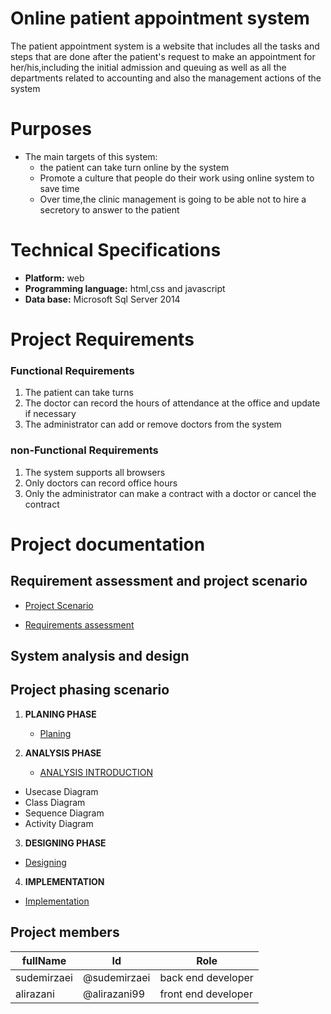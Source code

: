 # Online patient appointment system
The patient appointment system is a website that includes all the tasks and steps that are done after the patient's request to make an appointment for her/his,including the initial admission and queuing as well as all the departments related to accounting and also the management actions of the system


# Purposes
- The main targets of this system:
    - the patient can take turn online by the system
    - Promote a culture that people do their work using online system to save time
    - Over time,the clinic management is going to be able not to hire a secretory to answer to the patient



# Technical Specifications
- **Platform:** web
- **Programming language:** html,css and javascript
- **Data base:** Microsoft Sql Server 2014


# Project Requirements

### Functional Requirements
1. The patient can take turns
2. The doctor can record the hours of attendance at the office and update if necessary 
3. The administrator can add or remove doctors from the system 


### non-Functional Requirements
1. The system supports all browsers
2. Only doctors can record office hours
3. Only the administrator can make a contract with a doctor or cancel the contract


# Project documentation

## Requirement assessment and project scenario


- [Project Scenario](https://github.com/AliRazani99/Online_System_Software/blob/main/Documentaion/Requirements%20and%20scenario/Scenario.md)


- [Requirements assessment](https://github.com/AliRazani99/Online_System_Software/blob/main/Documentaion/Requirements%20and%20scenario/reqirement.md)


## System analysis and design



## Project phasing scenario
1. **PLANING PHASE**
   - [Planing](https://github.com/AliRazani99/Online_System_Software/blob/main/Documentaion/Planning/planning.md)
    
2. **ANALYSIS PHASE**
   - [ANALYSIS INTRODUCTION](https://github.com/AliRazani99/Online_System_Software/blob/main/Documentaion/Analysis/Analysis%20introduction.md)
 - Usecase Diagram
 - Class Diagram
 - Sequence Diagram
 - Activity Diagram
  
3. **DESIGNING PHASE**
  - [Designing](https://github.com/AliRazani99/Online_System_Software/blob/main/Documentaion/Design/design.md)

4. **IMPLEMENTATION**
- [Implementation](https://github.com/AliRazani99/Online_System_Software/tree/main/Documentaion/Implementation)








## Project members
  fullName|Id|Role
  --------|--|----
  sudemirzaei|@sudemirzaei|back end developer
  alirazani  |@alirazani99|front end developer


